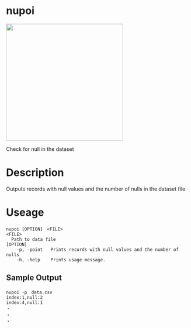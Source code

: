 # nupoi
<img src="https://user-images.githubusercontent.com/90143019/165062158-0bee35a4-c7b8-4797-8568-5b3570137c4f.png" width="320px">

Check for null in the dataset

# Description
Outputs records with null values and the number of nulls in the dataset file

# Useage
```
nupoi [OPTION]　<FILE>
<FILE>
  Path to data file
[OPTION]
    -p, -point   Prints records with null values and the number of nulls
    -h, -help    Prints usage message.
```
## Sample Output
```
nupoi -p　data.csv
index:1,null:2
index:4,null:1
・
・
・
```

